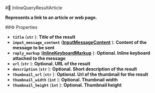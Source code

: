 #🔮 InlineQueryResultArticle

**Represents a link to an article or web page.**

##⚙️ Properties

- **`title`** (**`str`** ): **Title of the result**
- **`input_message_content`** (**[InputMessageContent](InputMessageContent.md)** ): **Content of the message to be sent**
- **`reply_markup`** (**[InlineKeyboardMarkup](InlineKeyboardMarkup.md)** ): **Optional. Inline keyboard attached to the message**
- **`url`** (**`str`** ): **Optional. URL of the result**
- **`description`** (**`str`** ): **Optional. Short description of the result**
- **`thumbnail_url`** (**`str`** ): **Optional. Url of the thumbnail for the result**
- **`thumbnail_width`** (**`int`** ): **Optional. Thumbnail width**
- **`thumbnail_height`** (**`int`** ): **Optional. Thumbnail height**
